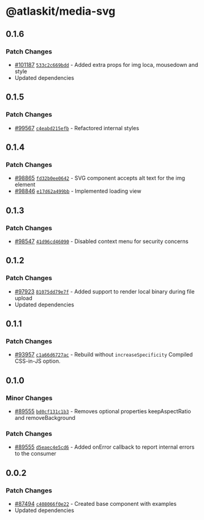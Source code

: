 # @atlaskit/media-svg

## 0.1.6

### Patch Changes

-   [#101187](https://stash.atlassian.com/projects/CONFCLOUD/repos/confluence-frontend/pull-requests/101187)
    [`533c2c669bdd`](https://stash.atlassian.com/projects/CONFCLOUD/repos/confluence-frontend/commits/533c2c669bdd) -
    Added extra props for img loca, mousedown and style
-   Updated dependencies

## 0.1.5

### Patch Changes

-   [#99567](https://stash.atlassian.com/projects/CONFCLOUD/repos/confluence-frontend/pull-requests/99567)
    [`c4eabd215efb`](https://stash.atlassian.com/projects/CONFCLOUD/repos/confluence-frontend/commits/c4eabd215efb) -
    Refactored internal styles

## 0.1.4

### Patch Changes

-   [#98865](https://stash.atlassian.com/projects/CONFCLOUD/repos/confluence-frontend/pull-requests/98865)
    [`fd32b0ee0642`](https://stash.atlassian.com/projects/CONFCLOUD/repos/confluence-frontend/commits/fd32b0ee0642) -
    SVG component accepts alt text for the img element
-   [#98846](https://stash.atlassian.com/projects/CONFCLOUD/repos/confluence-frontend/pull-requests/98846)
    [`e17d62a499bb`](https://stash.atlassian.com/projects/CONFCLOUD/repos/confluence-frontend/commits/e17d62a499bb) -
    Implemented loading view

## 0.1.3

### Patch Changes

-   [#98547](https://stash.atlassian.com/projects/CONFCLOUD/repos/confluence-frontend/pull-requests/98547)
    [`41d96cd46090`](https://stash.atlassian.com/projects/CONFCLOUD/repos/confluence-frontend/commits/41d96cd46090) -
    Disabled context menu for security concerns

## 0.1.2

### Patch Changes

-   [#97923](https://stash.atlassian.com/projects/CONFCLOUD/repos/confluence-frontend/pull-requests/97923)
    [`81075dd79e7f`](https://stash.atlassian.com/projects/CONFCLOUD/repos/confluence-frontend/commits/81075dd79e7f) -
    Added support to render local binary during file upload
-   Updated dependencies

## 0.1.1

### Patch Changes

-   [#93957](https://stash.atlassian.com/projects/CONFCLOUD/repos/confluence-frontend/pull-requests/93957)
    [`c1a66d6727ac`](https://stash.atlassian.com/projects/CONFCLOUD/repos/confluence-frontend/commits/c1a66d6727ac) -
    Rebuild without `increaseSpecificity` Compiled CSS-in-JS option.

## 0.1.0

### Minor Changes

-   [#89555](https://stash.atlassian.com/projects/CONFCLOUD/repos/confluence-frontend/pull-requests/89555)
    [`bd0cf131c1b3`](https://stash.atlassian.com/projects/CONFCLOUD/repos/confluence-frontend/commits/bd0cf131c1b3) -
    Removes optional properties keepAspectRatio and removeBackground

### Patch Changes

-   [#89555](https://stash.atlassian.com/projects/CONFCLOUD/repos/confluence-frontend/pull-requests/89555)
    [`d5eaec4e5cd6`](https://stash.atlassian.com/projects/CONFCLOUD/repos/confluence-frontend/commits/d5eaec4e5cd6) -
    Added onError callback to report internal errors to the consumer

## 0.0.2

### Patch Changes

-   [#87494](https://stash.atlassian.com/projects/CONFCLOUD/repos/confluence-frontend/pull-requests/87494)
    [`c408066f0e22`](https://stash.atlassian.com/projects/CONFCLOUD/repos/confluence-frontend/commits/c408066f0e22) -
    Created base component with examples
-   Updated dependencies
